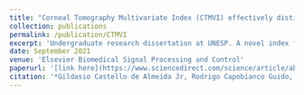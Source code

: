 ```yaml
---
title: "Corneal Tomography Multivariate Index (CTMVI) effectively distinguishes healthy corneas from those susceptible to ectasia"
collection: publications
permalink: /publication/CTMVI
excerpt: 'Undergraduate research dissertation at UNESP. A novel index for diagnosis of Keratoconus was proposed, which we called Corneal Tomography Multivariate Index (CTMVI). It uses [Paraconsistent Feature Engineering](https://ieeexplore.ieee.org/document/8588433) and Support-Vector Machines to differentiate between healthy and pathological (clinical/subclinical) patients.'
date: September 2021
venue: 'Elsevier Biomedical Signal Processing and Control'
paperurl: '[link here](https://www.sciencedirect.com/science/article/abs/pii/S1746809421005929)'
citation: '*Gildasio Castello de Almeida Jr, Rodrigo Capobianco Guido, **Jogi Suda Neto**, João Marcos Rosa, Lilian Castiglioni, Luiz Carlos de Mattos, Cinara Cássia Brandão*.'
---
```



